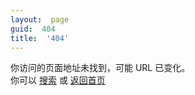 ```yaml
---
layout:  page
guid:  404
title:  '404'
---
```

<div>
	你访问的页面地址未找到，可能 URL 已变化。<br />
	你可以 <a href="https://www.google.com:443/cse/publicurl?cx=015556027739494162067:jjxaelnsagg">搜索</a> 或 <a href="http://nodewee.me">返回首页</a> 
</div>
<div style="max-width:800px;">
	<script>
		(function() {
		var cx = '015556027739494162067:jjxaelnsagg';
		var gcse = document.createElement('script');
		gcse.type = 'text/javascript';
		gcse.async = true;
		gcse.src = (document.location.protocol == 'https:' ? 'https:' : 'http:') +
		'//www.google.com/cse/cse.js?cx=' + cx;
		var s = document.getElementsByTagName('script')[0];
		s.parentNode.insertBefore(gcse, s);
		})();
	</script>
	<gcse:search></gcse:search>
</div>

<div style="margin:10px 1px 1px 1px;">
	<script type="text/javascript" src="http://www.qq.com/404/search_children.js" charset="utf-8"></script>
</div>